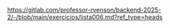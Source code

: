 https://gitlab.com/professor-rvenson/backend-2025-2/-/blob/main/exercicios/lista006.md?ref_type=heads